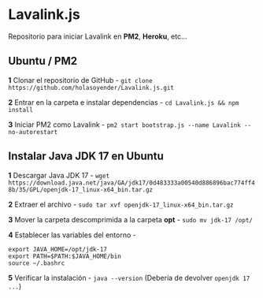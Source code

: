 # Lavalink.js

Repositorio para iniciar Lavalink en **PM2**, **Heroku**, etc...

## Ubuntu / PM2

**1** Clonar el repositorio de GitHub - ```git clone https://github.com/holasoyender/Lavalink.js.git```

**2** Entrar en la carpeta e instalar dependencias - ```cd Lavalink.js && npm install```

**3** Iniciar PM2 como Lavalink - ```pm2 start bootstrap.js --name Lavalink --no-autorestart```

## Instalar Java JDK 17 en Ubuntu

**1** Descargar Java JDK 17 - ```wget https://download.java.net/java/GA/jdk17/0d483333a00540d886896bac774ff48b/35/GPL/openjdk-17_linux-x64_bin.tar.gz```

**2** Extraer el archivo - ```sudo tar xvf openjdk-17_linux-x64_bin.tar.gz```

**3** Mover la carpeta descomprimida a la carpeta **opt** - ```sudo mv jdk-17 /opt/```

**4** Establecer las variables del entorno -
```
export JAVA_HOME=/opt/jdk-17
export PATH=$PATH:$JAVA_HOME/bin 
source ~/.bashrc
```

**5** Verificar la instalación - ```java --version``` (Debería de devolver `openjdk 17 ...`)
